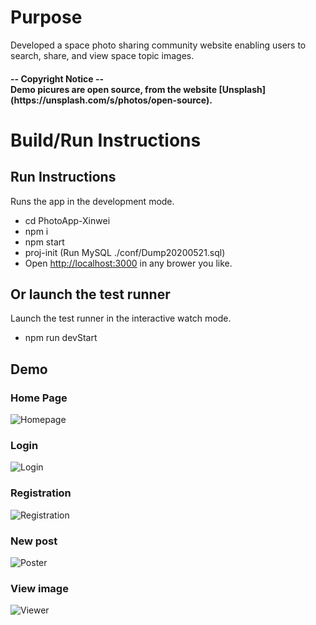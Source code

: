 

# Purpose
Developed a space photo sharing community website enabling users to search, share, and view space topic images.
<h4>-- Copyright Notice --<br />
Demo picures are open source, from the website [Unsplash](https://unsplash.com/s/photos/open-source).

# Build/Run Instructions
## Run Instructions
Runs the app in the development mode.<br />
- cd PhotoApp-Xinwei </br>
- npm i <br />
- npm start <br />
- proj-init   (Run MySQL ./conf/Dump20200521.sql) <br />
- Open [http://localhost:3000](http://localhost:3000) in any brower you like.

## Or launch the test runner 
Launch the test runner in the interactive watch mode.<br />
- npm run devStart

## Demo
### Home Page 
![Homepage](https://github.com/IvyFan19/ImageGallaryApp/blob/master/screenshots/Home.png)

### Login 
![Login](https://github.com/IvyFan19/ImageGallaryApp/blob/master/screenshots/login.png)

### Registration
![Registration](https://github.com/IvyFan19/ImageGallaryApp/blob/master/screenshots/register.png)

### New post
![Poster](https://github.com/IvyFan19/ImageGallaryApp/blob/master/screenshots/post.png)

### View image
![Viewer](https://github.com/IvyFan19/ImageGallaryApp/blob/master/screenshots/showimage.png)

